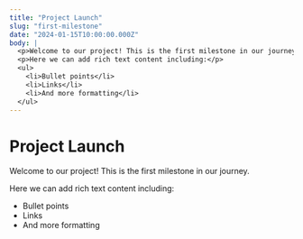 ```yaml
---
title: "Project Launch"
slug: "first-milestone"
date: "2024-01-15T10:00:00.000Z"
body: |
  <p>Welcome to our project! This is the first milestone in our journey.</p>
  <p>Here we can add rich text content including:</p>
  <ul>
    <li>Bullet points</li>
    <li>Links</li>
    <li>And more formatting</li>
  </ul>
---
```


# Project Launch

Welcome to our project! This is the first milestone in our journey.

Here we can add rich text content including:
- Bullet points
- Links
- And more formatting 